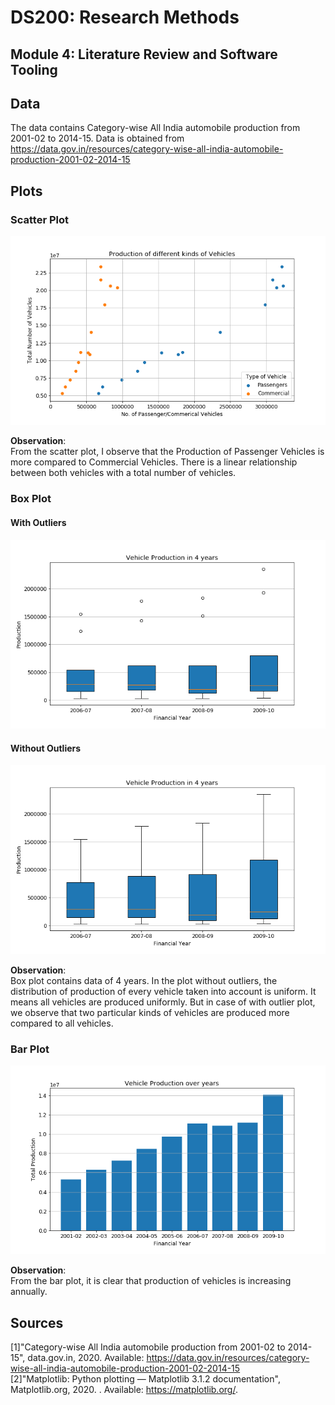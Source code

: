 # DS200: Research Methods
## Module 4: Literature Review and Software Tooling

## Data

The data contains Category-wise All India automobile production from 2001-02 to 2014-15. Data is obtained from <https://data.gov.in/resources/category-wise-all-india-automobile-production-2001-02-2014-15>

## Plots

### Scatter Plot

![Production of different kinds of Vehicles](scatter%20plot.png)

**Observation**:\
From the scatter plot, I observe that the Production of Passenger Vehicles is more compared to Commercial Vehicles. There is a linear relationship between both vehicles with a total number of vehicles.

### Box Plot

#### With Outliers
![Vehicle Production in 4 years](box%20plot%20outliers.png)

#### Without Outliers
![Vehicle Production in 4 years](box%20plot.png)

**Observation**:\
Box plot contains data of 4 years. In the plot without outliers, the distribution of production of every vehicle taken into account is uniform. It means all vehicles are produced uniformly. But in case of with outlier plot, we observe that two particular kinds of vehicles are produced more compared to all vehicles.

### Bar Plot

![Vehicle Production over years](bar%20plot.png)

**Observation**:\
From the bar plot, it is clear that production of vehicles is increasing annually.

## Sources
[1]"Category-wise All India automobile production from 2001-02 to 2014-15", data.gov.in, 2020. Available: https://data.gov.in/resources/category-wise-all-india-automobile-production-2001-02-2014-15 \
[2]"Matplotlib: Python plotting — Matplotlib 3.1.2 documentation", Matplotlib.org, 2020. . Available: https://matplotlib.org/.
